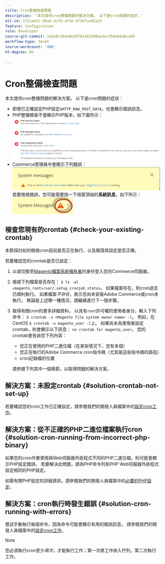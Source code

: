 ```yaml
---
title: Cron整備檢查問題
description: 「本文提供cron整備問題的解決方案。 以下是cron問題的症狀：'
exl-id: 1f2cee2c-98ad-4cf5-af16-d736fced2a15
feature: Configuration
role: Developer
source-git-commit: 1d2e0c1b4a8e3d79a362500ee3ec7bde84a6ce0d
workflow-type: tm+mt
source-wordcount: '406'
ht-degree: 0%

---
```


# Cron整備檢查問題

本文提供cron整備問題的解決方案。 以下是cron問題的症狀：

* 即使已正確設定PHP設定`$HTTP_RAW_POST_DATA`，也會顯示錯誤訊息。
* PHP整備檢查不會顯示PHP版本，如下圖所示：
  ![upgr-tshoot-no-cron.png](assets/upgr-tshoot-no-cron.png)
* Commerce管理員中會顯示下列錯誤：
  ![compman-cron-not-running.png](assets/compman-cron-not-running.png)
若要檢視錯誤，您可能需要按一下視窗頂端的**系統訊息**，如下所示：
  ![compman_sys-messages.png](assets/compman_sys-messages.png)

## 檢查您現有的crontab {#check-your-existing-crontab}

本節探討如何檢視cron目前是否正在執行，以及驗證其設定是否正確。

若要確認您的crontab是否已設定：

1. 以或切換至[Magento檔案系統擁有者](https://devdocs.magento.com/guides/v2.3/install-gde/prereq/file-sys-perms-over.html)的身份登入您的Commerce伺服器。
1. 檢視下列檔案是否存在： `$ ls -al <magento_root>/var/.setup_cronjob_status`。 如果檔案存在，則cron過去已順利執行。 如果檔案&#x200B;*不存在*，表示您尚未安裝Adobe Commerce或cron未執行。 無論是上述哪一種情況，請繼續進行下一個步驟。
1. 取得有關cron的更多詳細資料。 以具有`root`許可權的使用者身分，輸入下列命令： `$ crontab -u <Magento file system owner name> -l`。 例如，在CentOS `$ crontab -u magento_user -l`上。 如果尚未為使用者設定crontab，則會顯示以下訊息：    `no crontab for magento_user`。 您的crontab會告訴您下列內容：
   * 您正在使用的PHP二進位檔（在某些情況下，您有多個）
   * 您正在執行的Adobe Commerce cron指令碼（尤其是這些指令碼的路徑）
   * cron記錄檔的位置

   請參閱下列其中一個章節，以取得問題的解決方案。

## 解決方案：未設定crontab {#solution-crontab-not-set-up}

若要確認您的cron工作已正確設定，請參閱我們的開發人員檔案中的[設定cron工作](https://devdocs.magento.com/guides/v2.3/install-gde/install/post-install-config.html#post-install-cron)。

## 解決方案：從不正確的PHP二進位檔案執行cron {#solution-cron-running-from-incorrect-php-binary}

如果您的cron作業使用與Web伺服器外掛程式不同的PHP二進位檔，則可能會顯示PHP設定錯誤。 若要解決此問題，請為PHP命令列和PHP Web伺服器外掛程式設定相同的PHP設定。

如需有關PHP設定的詳細資訊，請參閱我們的開發人員檔案中的[必要的PHP設定](https://devdocs.magento.com/guides/v2.3/install-gde/prereq/php-settings.html)。

## 解決方案：cron執行時發生錯誤 {#solution-cron-running-with-errors}

嘗試手動執行每個命令，因為命令可能會顯示有用的錯誤訊息。 請參閱我們的開發人員檔案中的[設定cron工作](https://devdocs.magento.com/guides/v2.3/install-gde/install/post-install-config.html#post-install-cron)。

>[!NOTE]
>
>您必須執行cron至少&#x200B;*兩次*，才能執行工作；第一次將工作排入佇列，第二次執行工作。
